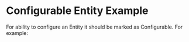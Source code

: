 Configurable Entity Example
====================

For ability to configure an Entity it should be marked as Configurable.
For example:

<?php

namespace Acme\Bundle\DemoBundle\Entity;
...
use Oro\Bundle\EntityConfigBundle\Metadata\Annotation\Configurable;

/**
 * ...
 * @Configurable
 */
class Account
{
...
